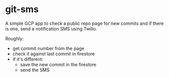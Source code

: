 # git-sms
A simple GCP app to check a public repo page for new commits and if there is one, send a notification SMS using Twilio.

Roughly:
- get commit number from the page
- check it against last commit in firestore
- if it's different:
    - save the new commit in the firestore
    - send the SMS
